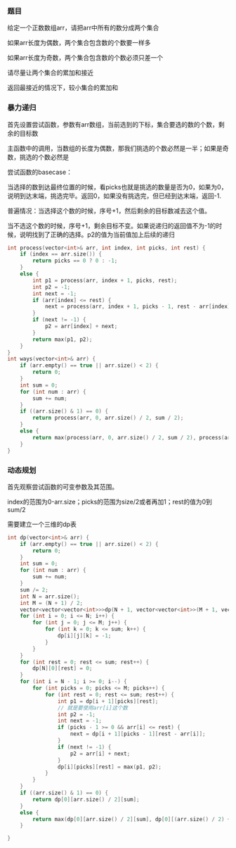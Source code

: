 ### 题目

给定一个正数数组arr，请把arr中所有的数分成两个集合

如果arr长度为偶数，两个集合包含数的个数要一样多

如果arr长度为奇数，两个集合包含数的个数必须只差一个

请尽量让两个集合的累加和接近

返回最接近的情况下，较小集合的累加和

### 暴力递归

首先设置尝试函数，参数有arr数组，当前选到的下标，集合要选的数的个数，剩余的目标数

主函数中的调用，当数组的长度为偶数，那我们挑选的个数必然是一半；如果是奇数，挑选的个数必然是

尝试函数的basecase：

当选择的数到达最终位置的时候，看picks也就是挑选的数量是否为0，如果为0，说明到达末端，挑选完毕。返回0，如果没有挑选完，但已经到达末端，返回-1.

普遍情况：当选择这个数的时候，序号+1，然后剩余的目标数减去这个值。

当不选这个数的时候，序号+1，剩余目标不变。如果说递归的返回值不为-1的时候，说明找到了正确的选择。p2的值为当前值加上后续的递归

```cpp
int process(vector<int>& arr, int index, int picks, int rest) {
    if (index == arr.size()) {
        return picks == 0 ? 0 : -1;
    }
    else {
        int p1 = process(arr, index + 1, picks, rest);
        int p2 = -1;
        int next = -1;
        if (arr[index] <= rest) {
            next = process(arr, index + 1, picks - 1, rest - arr[index]);
        }
        if (next != -1) {
            p2 = arr[index] + next;
        }
        return max(p1, p2);
    }
}
int ways(vector<int>& arr) {
    if (arr.empty() == true || arr.size() < 2) {
        return 0;
    }
    int sum = 0;
    for (int num : arr) {
        sum += num;
    }
    if ((arr.size() & 1) == 0) {
        return process(arr, 0, arr.size() / 2, sum / 2);
    }
    else {
        return max(process(arr, 0, arr.size() / 2, sum / 2), process(arr, 0, arr.size() / 2 + 1, sum / 2));
    }
}
```

### 动态规划

首先观察尝试函数的可变参数及其范围。

index的范围为0-arr.size；picks的范围为size/2或者再加1；rest的值为0到sum/2

需要建立一个三维的dp表

```cpp
int dp(vector<int>& arr) {
    if (arr.empty() == true || arr.size() < 2) {
        return 0;
    }
    int sum = 0;
    for (int num : arr) {
        sum += num;
    }
    sum /= 2;
    int N = arr.size();
    int M = (N + 1) / 2;
    vector<vector<vector<int>>>dp(N + 1, vector<vector<int>>(M + 1, vector<int>(sum + 1, 0)));
    for (int i = 0; i <= N; i++) {
        for (int j = 0; j <= M; j++) {
            for (int k = 0; k <= sum; k++) {
                dp[i][j][k] = -1;
            }
        }
    }
    for (int rest = 0; rest <= sum; rest++) {
        dp[N][0][rest] = 0;
    }
    for (int i = N - 1; i >= 0; i--) {
        for (int picks = 0; picks <= M; picks++) {
            for (int rest = 0; rest <= sum; rest++) {
                int p1 = dp[i + 1][picks][rest];
                // 就是要使用arr[i]这个数
                int p2 = -1;
                int next = -1;
                if (picks - 1 >= 0 && arr[i] <= rest) {
                    next = dp[i + 1][picks - 1][rest - arr[i]];
                }
                if (next != -1) {
                    p2 = arr[i] + next;
                }
                dp[i][picks][rest] = max(p1, p2);
            }
        }
    }
    if ((arr.size() & 1) == 0) {
        return dp[0][arr.size() / 2][sum];
    }
    else {
        return max(dp[0][arr.size() / 2][sum], dp[0][(arr.size() / 2) + 1][sum]);
    }

}
```

